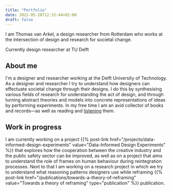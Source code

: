 ```yaml
---
title: "Portfolio"
date: 2021-05-28T12:32:44+02:00
draft: false
---
```

I am Thomas van Arkel, a design researcher from Rotterdam who works at the intersection of design and research for societal change.

Currently design researcher at TU Delft

## About me
I'm a designer and researcher working at the Delft University of Technology. As a designer and researcher I try to understand how designers can effectuate societal change through their designs. I do this by synthesising various fields of research for understanding the act of design, and through turning abstract theories and models into concrete representations of ideas by performing experiments. In my free time I am an avid collector of books and records—as well as reading and [listening](https://www.last.fm/user/thvanarkel) them.


## Work in progress
I am currently working on a project {{% post-link href="/projects/data-informed-design-experiments" value="Data-Informed Design Experiments" %}} that explores how the cooperation between the creative industry and the public safety sector can be improved, as well as on a project that aims to understand the role of frames on human behaviour during reintegration processes. Next to that I am working on a research project in which we try to understand what reasoning patterns designers use while reframing {{% post-link href="/publications/towards-a-theory-of-reframing" value="Towards a theory of reframing" type="publication" %}} publication.
